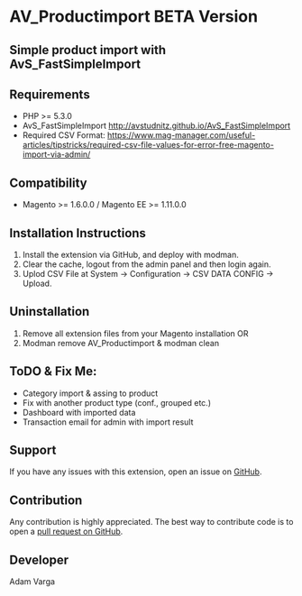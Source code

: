 AV_Productimport BETA Version
=====================
Simple product import with AvS_FastSimpleImport
-------------------------------

Requirements
------------
- PHP >= 5.3.0
- AvS_FastSimpleImport http://avstudnitz.github.io/AvS_FastSimpleImport
- Required CSV Format: https://www.mag-manager.com/useful-articles/tipstricks/required-csv-file-values-for-error-free-magento-import-via-admin/

Compatibility
-------------
- Magento >= 1.6.0.0 / Magento EE >= 1.11.0.0

Installation Instructions
-------------------------
1. Install the extension via GitHub, and deploy with modman.
2. Clear the cache, logout from the admin panel and then login again.
3. Uplod CSV File at System -> Configuration -> CSV DATA CONFIG -> Upload.

Uninstallation
--------------
1. Remove all extension files from your Magento installation OR
2. Modman remove AV_Productimport & modman clean


ToDO & Fix Me:
------------
- Category import & assing to product
- Fix with another product type (conf., grouped etc.)
- Dashboard with imported data
- Transaction email for admin with import result

Support
-------
If you have any issues with this extension, open an issue on [GitHub](https://github.com/adamvarga).

Contribution
------------
Any contribution is highly appreciated. The best way to contribute code is to open a [pull request on GitHub](https://help.github.com/articles/using-pull-requests).

Developer
---------
Adam Varga

